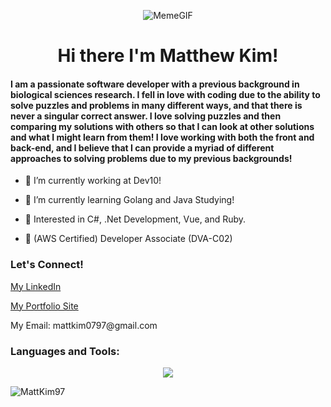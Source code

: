 
<p align="center">
  <img src="https://github.com/user-attachments/assets/31842369-979e-478b-a936-baf49de83063" alt="MemeGIF"/>
</p>
<h1 align="center">Hi there I'm Matthew Kim!</h1>
<h4 align="left">I am a passionate software developer with a previous background in biological sciences research. I fell in love with coding due to the ability to solve puzzles and problems in many different ways, and that there is never a singular correct answer. I love solving puzzles and then comparing my solutions with others so that I can look at other solutions and what I might learn from them! I love working with both the front and back-end, and I believe that I can provide a myriad of different approaches to solving problems due to my previous backgrounds! </h4> 

- 🏢 I’m currently working at Dev10! 
 
- 🏫 I’m currently learning Golang and Java Studying!

- 🤔 Interested in C#, .Net Development, Vue, and Ruby.

- 📃 (AWS Certified) Developer Associate (DVA-C02)
  
<h3 align="left">Let's Connect!</h3>
<p align="left">
<a href="https://www.linkedin.com/in/matthew-kim-9ba86a15a/">My LinkedIn</a>
</p>
<p align="left">
 <a href="https://mattkim97.github.io/">My Portfolio Site</a>
</p>
 <p>My Email: mattkim0797@gmail.com 
 </p>
</p>

<h3 align="left">Languages and Tools:</h3>

<p alight = "left">

<p align="center">
  <a href="https://skillicons.dev">
    <img src="https://skillicons.dev/icons?i=git,git,docker,aws,bootstrap,react,html,css,java,js,redux,express,flask,postgres,nodejs,spring,mysql" />
  </a>
</p>
</p>


<p><img align="left" src="https://github-readme-stats.vercel.app/api/top-langs?username=MattKim97&show_icons=true&locale=en&layout=compact" alt="MattKim97" /></p>
